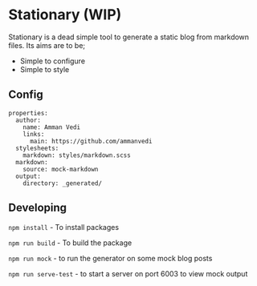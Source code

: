 # Stationary (WIP)

Stationary is a dead simple tool to generate a static blog from markdown files. Its aims are to be;
- Simple to configure
- Simple to style

## Config

```
properties:
  author:
    name: Amman Vedi
    links:
      main: https://github.com/ammanvedi
  stylesheets:
    markdown: styles/markdown.scss
  markdown:
    source: mock-markdown
  output:
    directory: _generated/
```

## Developing

`npm install` - To install packages

`npm run build` - To build the package

`npm run mock` - to run the generator on some mock blog posts

`npm run serve-test` - to start a server on port 6003 to view mock output